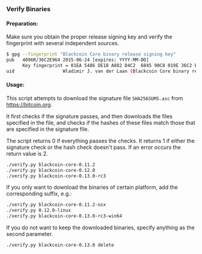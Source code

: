 ### Verify Binaries

#### Preparation:

Make sure you obtain the proper release signing key and verify the fingerprint with several independent sources.

```sh
$ gpg --fingerprint "Blackcoin Core binary release signing key"
pub   4096R/36C2E964 2015-06-24 [expires: YYYY-MM-DD]
      Key fingerprint = 01EA 5486 DE18 A882 D4C2  6845 90C8 019E 36C2 E964
uid                  Wladimir J. van der Laan (Blackcoin Core binary release signing key) <laanwj@gmail.com>
```

#### Usage:

This script attempts to download the signature file `SHA256SUMS.asc` from https://bitcoin.org.

It first checks if the signature passes, and then downloads the files specified in the file, and checks if the hashes of these files match those that are specified in the signature file.

The script returns 0 if everything passes the checks. It returns 1 if either the signature check or the hash check doesn't pass. If an error occurs the return value is 2.


```sh
./verify.py blackcoin-core-0.11.2
./verify.py blackcoin-core-0.12.0
./verify.py blackcoin-core-0.13.0-rc3
```

If you only want to download the binaries of certain platform, add the corresponding suffix, e.g.:

```sh
./verify.py blackcoin-core-0.11.2-osx
./verify.py 0.12.0-linux
./verify.py blackcoin-core-0.13.0-rc3-win64
```

If you do not want to keep the downloaded binaries, specify anything as the second parameter.

```sh
./verify.py blackcoin-core-0.13.0 delete
```
